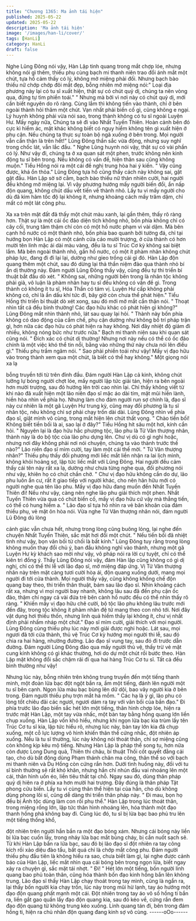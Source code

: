```yaml
---
title: "Chương 1365: Ma ảnh tái hiện"
published: 2025-05-22
updated: 2025-05-22
description: 'Ma ảnh tái hiện'
image: '/images/han-li/cover/'
tags: [HanLi]
category: HanLi
draft: false
---
```


Nghe Lũng Đông nói vậy, Hàn Lập tinh quang trong mắt chợp lóe,
nhưng không nói gì thêm, thiếu phụ cùng bạch mi thanh niên trao
đổi ánh mắt một chút, tựa hồ cảm thấy có lý, không mở miệng
phải đối. Nhưng bạch bào thiếu nữ chớp chớp đôi mắt đẹp, bỗng
nhiên mở miệng nói:" Loại địa phương này lại có tu sĩ xuất hiện,
thật sự có chút quỷ dị, chúng ta nên vòng qua, đừng tự tìm phiền
toái."
" Nhưng mà bởi vì nơi này có chút quỷ dị, mới cần biết nguyên do
rõ ràng. Cùng lắm thì không tiến vào thành, chỉ ở bên ngoài thành
hỏi thăm một chút. Vạn nhất phải biến cố gì, cũng không e ngại.
Lý huynh không phải vừa nói sao, trong thành không có tu sĩ
ngoài Luyện Hư. Mấy ngày nữa, Chúng ta sẽ đi vào Nhất Tuyến
Thiên. Hoàn cảnh bên đó cực kì hiểm ác, mặt khác không biết có
nguy hiểm không tên gì xuất hiện ở phụ cận. Nếu chúng ta thực
sự toàn bộ ngã xuống ở bên trong. Mọi người vẫn cẩn thận là trên
hết!" Lũng Đông thần sắc vừa động, nhưng suy nghĩ trong chốc
lát, vẫn lắc đầu.
" Nghe Lũng huynh nói vậy, thật sự có vài phần có lý. Như vậy đi,
chúng ta ở xa quan sát một phen, trước không nên kinh động tu sĩ
bên trong. Nếu không có vấn đề, hiện thân sau cũng không
muộn." Tiểu Hồng nói ra một cái đề nghị trung hòa hai ý kiến.
" Vậy cũng được, khá ổn thỏa." Lũng Đông tựa hồ cũng thấy cách
này không sai, gật gật đầu.
Hàn Lập sờ sờ cằm, bạch bào thiếu nữ thản nhiên cười, hai
người đều không mở miệng lại. Vì vậy phương hướng mấy người
biến đổi, ẩn nấp độn quang, không chút dấu vết tiến về thành nhỏ.
Lấy tu vi mấy người cho dù đã kìm hãm tốc độ lại không ít, nhưng
khoảng cách mấy trăm dặm, chỉ mất có một lát công phu.

Xa xa trên mặt đất đã thấy một chút màu xanh, lại gần thêm, thấy
rõ ràng hơn. Thật sự là một cái ốc đảo diện tích không nhỏ, bốn
phía không chỉ có cây cối, trung tâm thậm chí còn có một hồ nước
phạm vi vài dặm. Mà bên cạnh hồ nước có một thành nhỏ, bốn
phía bao quanh bởi tường đá, chỉ tại hướng bọn Hàn Lập có một
cánh cửa cáo mười trượng, ở cửa thành có hơn mười tên lính
mặc ái dài màu vàng, đều là tu sĩ Trúc Cơ kỳ không sai biệt lắm.
Mà bên ngoài thành nhỏ, gần hồ nước, có một ít phàm nhân
không chút pháp lực, đang đi đi lại lại, dường như gieo trồng cái
gì đó. Hàn Lập độn quang thêm một chút, sau đó dừng lại thả
thần niệm đảo qua thành nhỏ bí ẩn dị thường này.
Đám người Lũng Đông thấy vậy, cũng đều tự thi triển bí thuật bắt
đầu dò xét.
" Không sai, những người bên trong là nhân tộc không phải giả,
vô luận là phàm nhân hay tu sĩ đều không có vấn đề gì. Trong
thành có không ít tu sĩ, Hóa Thần có tám vị. Luyện Hư cấp không
phải không có, chỉ là ẩn dấu khí tức đi, bây giờ còn chưa thể phát
hiện." Tiểu Hồng thi triển bí thuật dò xét xong, sau đó mới mở mắt
cẩn thận nói.
" Thoạt nhìn tất cả đều bình thường! Các đạo hữu khác có phát
hiện gì không?" Lũng Đông mắt nhìn thành nhỏ, lát sau quay lại
hỏi.
" Thành này bốn phía không có dao động của cấm chế, phụ cận
dường như không bố trí pháp trận gì, hơn nữa các đạo hữu có
phát hiện ra hay không. Nơi đây nhiệt độ giảm đi nhiều, không
nóng bức như trước nữa." Bạch mi thanh niên sau khi quan sát
cũng nói.
" Đích xác có chút dị thường! Nhưng nơi này nếu có thể có ốc đảo
chính là một việc khó thể tin nổi, bằng vào những thứ này chưa
nói lên điều gì." Thiếu phụ trầm ngâm nói.
" Sao phải phiền toái như vậy! Mấy vị đạo hữu vào trong thành
xem qua một chút, là biết có thể hay không." Một giọng nói xa lạ

bỗng truyền tới từ trên đỉnh đầu.
Đám người Hàn Lập cả kinh, không chút lưỡng lự bóng người
chợt lóe, mấy người lập tức giải tán, hiện ra bên ngoài hơn mười
trượng, sau đó hướng lên trời cao nhìn lại.
Chỉ thấy không viết từ khi nào đã xuất hiện một lão niên đạo sĩ
mặc áo dài tím, mặt mũi hiền lành, hiền hòa nhìn về phía họ.
Nhưng làm cho đám người run sợ chính là, đạo sĩ này cư nhiên là
một gã Luyện Hư trung kỳ, cũng may đối phương là tu sĩ nhân
tộc, nêu không chỉ sợ phải chạy trốn dài dài. Lũng Đông nhìn về
phía đạo sĩ, giật mình vô cùng, trong mắt hiện lên chút thất vọng.
" Chào tiền bối! Không biết tiền bối là ai, sao lại ở đây?" Tiểu
Hồng hít sâu một hơi, kính cẩn hỏi.
" Nguyên lại là đạo hữu hắc phượng tộc, lão phu là Tử Vân
thượng nhân, thành này là do bộ tộc của lão phu dựng lên. Chư vị
dù có gì nghi hoặc, nhưng nơi đây không phải nơi nói chuyện,
chúng ta vào thành trước thế nào?" Lão niên đạo sĩ mỉm cười, tay
làm một cái thế mời.
" Tử Vân thượng nhân?" Thiếu phụ thấy đối phương mới liếc mắt
liền nhận ra lai lịch mình, không khỏi hoảng sợ, lập tức liếc mắt
với Lũng Đông.
Hai người đều cảm thấy cái tên này rất xa lạ, dường như chưa
từng nghe qua, đối phương nói như vậy, khiên họ có chút chần
chờ.
" Chư vị đạo hữu không cần do dự, lão phu luôn ẩn cư, rất ít giao
tiếp với người khác, cho nên hãn hữu mới có người nghe qua tên
lão phu. Mấy vị đạo hữu đang muốn đến Nhất Tuyến Thiên đi!
Nếu như vậy, càng nên nghe lão phu giải thích một phen. Nhất
Tuyến Thiên vừa qua có chút biến cố, mấy vị đạo hữu cứ vậy mà
thẳng tiến, có thể có hung hiểm a. " Lão đạo sĩ tựa hồ nhìn ra vẻ
băn khoăn của đám thiếu phụ, vẻ mặt ôn hòa nói.
Vừa nghe Tử Vân thượng nhân nói, đám người Lũ Đông dù lòng

cảnh giác vẫn chưa hết, nhưng trong lòng cũng buông lỏng, lại
nghe đến chuyện Nhất Tuyến Thiên, sắc mặt hơi đổi một chút.
" Nếu tiền bối đã nhiệt tình như vậy, bọn vãn bối từ chối là bất
kính." Lũng Đông tuy rằng trong lòng không muốn thay đổi chủ ý,
ban đầu không nghĩ vào thành, nhưng một gã Luyện Hư kỳ khách
sao mời như vậy, vô pháp nói ra lời cự tuyệt, chỉ có thể kiên trì
đồng ý.
Thấy Lũng Đông nói vậy, đám Hàn lập cũng không có gì dị nghị,
chỉ có thể thi lễ với lão đạo sĩ, mở miệng đáp ứng.
Vị Tử Vân thượng nhân này trên mặt càng tươi cười hòa ái, độn
quang xuống dưới, mang mọi người đi tới cửa thành.
Mọi người thấy vậy, cũng không khống chế độn quang bay theo,
thi triển thân thuật, bám sau lão đạo sĩ.
Nhìn khoảng cách rất xa, nhưng vì mọi người bay nhanh, không
lâu sau đã đến phụ cận ốc đảo, thậm chí ngay cả vài đứa trẻ bên
cành hồ nước đều có thể nhìn thấy rõ ràng.
" Khiến mấy vị đạo hữu chê cười, bộ tộc lão phu không lâu trước
mới đến đây, trong tộc không ít phàm nhân đệ tử mang theo con
nhỏ tới. Nơi đây vật dụng hơi thiếu thốn, nhưng linh quả hiếm thấy
lại không ít, chư vị nhất định phải nhấm nháp một chút." Đạo sĩ
mỉm cười, giải thích với mọi người. Lũng Đông cùng thiếu phụ lúc
này mới giải được nghi hoặc.
Lát sau, mọi ngươi đã tới cửa thành, thủ vệ Trúc Cơ kỳ hướng
mọi người thi lễ, sau đó chia ra hai hàng, nhường đường. Lão
đạo sĩ vung tay, sau đó đi trước dẫn đường.
Đám người Lũng Đông đảo qua mấy người thủ vệ, thấy trừ vẻ
mặt cung kính không có gì khác thường, hơi do dự một chút rồi
bước theo. Hàn Lập mặt không đổi sắc chậm rãi đi qua hai hàng
Trúc Cơ tu sĩ.
Tất cả đều bình thường như vậy!

Nhưng lúc này, bỗng nhiên trên không trung truyền đến một tiếng
thanh minh, một đoàn lửa bạc đột ngột bắn ra, ầm một tiếng,
đánh lên người một tu sĩ bên cạnh.
Ngọn lửa màu bạc bùng lên dữ dội, bao vây người kia ở bên
trong.
Đám người thiếu phụ trợn mắt há mồm.
" Các hạ là ý gì, lão phu có lòng tốt chiêu đãi các ngươi, ngươi
dám ra tay với vãn bối của bần đạo." Đi phía trước lão đạo biến
sắc hét lớn một tiếng, thân hình chợp lóe, hiện ra trước mặt Hàn
Lập, một tay vừa nhấc, một bàn tay bằng hồng quang lớn liền
chụp xuống.
Hàn Lập vốn khó hiểu, nhưng khi ngọn lửa bạc kia trùm lấy tên
Trúc Cơ tu sĩ kia, lập tức hiểu rõ, nhưng lúc này, bàn tay lớn kia
đã chụp xuống, một cỗ lực lượng vô hình khiến thân thể cứng
nhắc, đột nhiên áp xuống. Nếu là tu sĩ thường, lúc này không nói
thoát thân, chỉ sợ miệng cũng còn không kịp kêu mộ tiếng.
Nhưng Hàn Lập là pháp thể song tu, hơn nữa còn được Long
Dung quả, Thiên thi châu, bí thuật Thối cốt quyết đằng cải tạo,
cho dù bất động dùng Phạm thánh chân ma công, thân thể so với
bạch mi thanh niên và Du Hồng còn cứng rắn hơn.
Dưới tình huống này, đối với tu sĩ bình thường sẽ rất khó khăn,
nhưng hắn chỉ nhún đầu vai nhoáng lên một cái, thân hình uốn
éo, liền tiêu thất tại chỗ. Ngay sau đó, dùng thân pháp quỷ dị hiên
ra ở phía xa hơn mười hai trượng. Đây đúng là thân pháp Tật
phong cửu biến.
Lấy tu vi cùng thân thể hiện tại của hắn, cho dù không dùng
phong lôi sí, cũng dễ dàng thi triển thân pháp này.
" Đi mau, bọn họ đều bị Ảnh tộc dùng làm con rối phụ thể." Hàn
Lập trong lúc thoát thân, trong miệng rống lớn, lập tức thân hình
nhoáng lên, hóa thành một đạo thanh hồng phá không bay đi.
Cùng lúc đó, tu sĩ bị lửa bạc bao phủ tru lên một tiếng thống khổ,

đột nhiên trên người hắn bắn ra một đạo bóng xám. Nhưng cái
bóng này liền bị lửa bạc cuốn lấy, trong nháy lửa bạc mắt bùng
cháy, bị cắn nuốt sạch sẽ.
Từ khi Hàn Lập bắn ra lửa bạc, sau đó bị lão đạo sĩ đột nhiên ra
tay công kích rồi xảo diệu đào tẩu, bất quá chỉ là chớp mắt công
phu.
Đám người thiếu phụ đầu tiên là không hiểu ra sao, chưa biết làm
gì, lại nghe được cảnh báo của Hàn Lập, liếc mắt nhìn qua cái
bóng bên trong ngọn lửa, biết ngay xảy ra chuyện gì, sắc mặt tái
nhợt.
" Đi! " Hét lớn một tiếng, bốn người linh quang bao phủ toàn thân,
cũng hóa thành bốn đạo kinh hồng bắn lên không trung.
Lão đạo sĩ thấy Hàn Lập chạy thoát trong tay mình, cũng là ngẩn
ra, lại thấy bốn người kia chạy trốn, lúc này trong mũi hừ lạnh, tay
áo hướng một đạo độn quang phất mạnh một cái.
Đột nhiên trong tay áo vô số hồng ti bắn ra, liền gắt gao quấn lấy
đạo độn quang kia, sau đó kéo về, cứng rắn đem đạo độn quang
từ không trung kéo xuống.
Linh quang tán đi, bên trong đám hồng ti, hiện ra chủ nhân độn
quang đang kinh sợ vô cùng.
------oOo------
